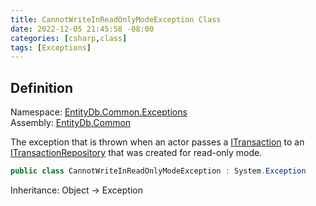 ```yaml
---
title: CannotWriteInReadOnlyModeException Class
date: 2022-12-05 21:45:58 -08:00
categories: [csharp,class]
tags: [Exceptions]
---
```


## Definition
Namespace: <a href='/posts/csharp.namespace.entitydb.common.exceptions/'>EntityDb.Common.Exceptions</a><br />
Assembly: <a href='/posts/csharp.assembly.entitydb.common/'>EntityDb.Common</a><br />

The exception that is thrown when an actor passes a <a href='/posts/csharp.interface.entitydb.abstractions.transactions.itransaction/'>ITransaction</a> to an
<a href='/posts/csharp.interface.entitydb.abstractions.transactions.itransactionrepository/'>ITransactionRepository</a> that was created for read-only mode.

```cs
public class CannotWriteInReadOnlyModeException : System.Exception
```
Inheritance: Object &rarr; Exception
